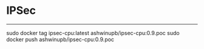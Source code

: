 # IPSec

----

sudo docker tag ipsec-cpu:latest ashwinupb/ipsec-cpu:0.9.poc
sudo docker push ashwinupb/ipsec-cpu:0.9.poc
